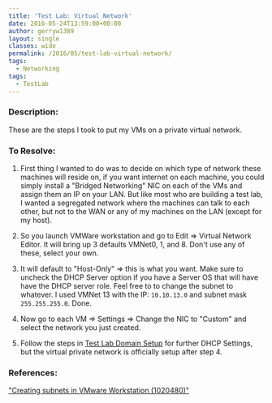 ```yaml
---
title: 'Test Lab: Virtual Network'
date: 2016-05-24T13:59:00+00:00
author: gerryw1389
layout: single
classes: wide
permalink: /2016/05/test-lab-virtual-network/
tags:
  - Networking
tags:
  - TestLab
---
```

<!--more-->

### Description:

These are the steps I took to put my VMs on a private virtual network.


### To Resolve:

1. First thing I wanted to do was to decide on which type of network these machines will reside on, if you want internet on each machine, you could simply install a "Bridged Networking" NIC on each of the VMs and assign them an IP on your LAN. But like most who are building a test lab, I wanted a segregated network where the machines can talk to each other, but not to the WAN or any of my machines on the LAN (except for my host).

2. So you launch VMWare workstation and go to Edit => Virtual Network Editor. It will bring up 3 defaults VMNet0, 1, and 8. Don't use any of these, select your own.

3. It will default to "Host-Only" => this is what you want. Make sure to uncheck the DHCP Server option if you have a Server OS that will have have the DHCP server role. Feel free to to change the subnet to whatever. I used VMNet 13 with the IP: `10.10.13.0` and subnet mask `255.255.255.0`. Done.

4. Now go to each VM => Settings => Change the NIC to "Custom" and select the network you just created.

5. Follow the steps in [Test Lab Domain Setup](https://automationadmin.com/2016/05/test-lab-domain-setup/) for further DHCP Settings, but the virtual private network is officially setup after step 4.

### References:

["Creating subnets in VMware Workstation (1020480)"](http://kb.vmware.com/selfservice/microsites/search.do?language=en_US&cmd=displayKC&externalId=1020480)